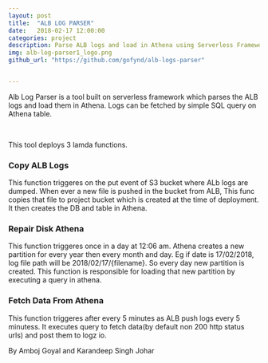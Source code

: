 ```yaml
---
layout: post
title:  "ALB LOG PARSER"
date:   2018-02-17 12:00:00
categories: project
description: Parse ALB logs and load in Athena using Serverless Framework
img: alb-log-parser1_logo.png
github_url: "https://github.com/gofynd/alb-logs-parser"


---
```


<p>
Alb Log Parser is a tool built on serverless framework which parses the ALB logs and load them in Athena. Logs can be fetched by simple SQL query on Athena table.
</p>

<br>

<p>
This tool deploys 3 lamda functions.</p>

<h3>
Copy ALB Logs
</h3>


<p>
This function triggeres on the put event of S3 bucket where ALb logs are dumped. When ever a new file is pushed in the bucket from ALB, This func copies that file to project bucket which is created at the time of deployment. It then creates the DB and table in Athena.
</p>

<h3>
Repair Disk Athena
</h3>
<p>This function triggeres once in a day at 12:06 am. Athena creates a new partition for every year then every month and day. Eg if date is 17/02/2018, log file path will be 2018/02/17/{filename}. So every day new partition is created. This function is responsible for loading that new partition by executing a query in athena.</p>

<h3>
Fetch Data From Athena
</h3>
<p>This function triggeres after every 5 minutes as ALB push logs every 5 minutess. It executes query to fetch data(by default non 200 http status urls) and post them to logz io.</p>

<p>By Amboj Goyal and Karandeep Singh Johar</p>